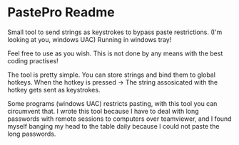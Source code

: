 # PastePro Readme
Small tool to send strings as keystrokes to bypass paste restrictions. (I'm looking at you, windows UAC)
Running in windows tray!

Feel free to use as you wish. This is not done by any means with the best coding practises!

The tool is pretty simple. You can store strings and bind them to global hotkeys. When the hotkey is pressed -> The string assosicated with the hotkey
gets sent as keystrokes.

Some programs (windows UAC) restricts pasting, with this tool you can circumvent that. I wrote this tool because I have to deal with long passwords with remote sessions to computers over teamviewer, and I found myself banging my head to the table daily because I could not paste the long passwords.

